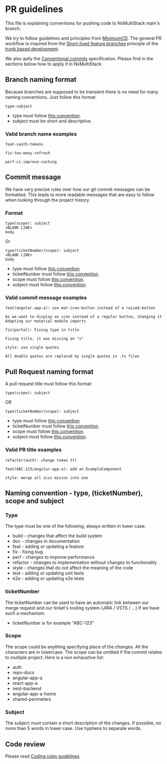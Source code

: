 # PR guidelines

This file is explaining conventions for pushing code to NxMultiStack main's branch.

We try to follow guidelines and principles from [MinimumCD](https://minimumcd.org/minimumcd/).
The general PR workflow is inspired from the [Short-lived feature branches](https://trunkbaseddevelopment.com/short-lived-feature-branches/) principle of the [trunk based development](https://trunkbaseddevelopment.com/5-min-overview/).

We also aplly the [Conventional commits](https://www.conventionalcommits.org/en/v1.0.0/) specification. Please find in the sections below how to apply it in NxMultiStack.

## Branch naming format

Because branches are supposed to be transient there is no need for many naming conventions. Just follow this format:

```shell
type-subject
```

- type must follow [this convention](#type).
- subject must be short and descriptive.

### Valid branch name examples

```shell
feat-sauth-tokens
```

```shell
fix-too-many-refresh
```

```shell
perf-ci-improve-caching
```

## Commit message

We have very precise rules over how our git commit messages can be formatted. This leads to more readable messages that are easy to follow when looking through the project history.

### Format

```shell
type(scope): subject
<BLANK LINE>
body
```

Or

```shell
type(ticketNumber/scope): subject
<BLANK LINE>
body
```

- type must follow [this convention](#type).
- ticketNumber must follow [this convention](#ticketNumber).
- scope must follow [this convention](#scope).
- subject must follow [this convention](#subject).

### Valid commit message examples

```shell
feat(angular-app-a): use mat-icon-button instead of a raised-button

As we want to display an icon instead of a regular button, changing it
Adapting our material module imports

```

```shell
fix(portal): Fixing typo in title

Fixing title, it was missing an "s"
```

```shell
style: use single quotes

All double quotes are replaced by single quotes in .ts files
```

## Pull Request naming format

A pull request title must follow this format:

```shell
type(scope): subject
```

OR

```shell
type(ticketNumber/scope): subject
```

- type must follow [this convention](#type).
- ticketNumber must follow [this convention](#ticketNumber).
- scope must follow [this convention](#scope).
- subject must follow [this convention](#subject).

### Valid PR title examples

```shell
refactor(auth): change token ttl
```

```shell
feat(ABC-123/angular-app-a): add an ExampleComponent
```

```shell
style: merge all scss mixins into one
```

## Naming convention - type, (ticketNumber), scope and subject

### Type

The type must be one of the following, always written in lower case:

- build - changes that affect the build system
- doc - changes in documentation
- feat - adding or updating a feature
- fix - fixing bug
- perf - changes to improve performance
- refactor - changes to implementation without changes to functionality
- style - changes that do not affect the meaning of the code
- test - adding or updating unit tests
- e2e - adding or updating e2e tests

### ticketNumber

The ticketNumber can be used to have an automatic link between our merge request and our ticket's tooling system (JIRA / VSTS / ...) if we have such a mechanism:

- ticketNumber is for example "ABC-123"

### Scope

The scope could be anything specifying place of the changes. All the characters are in lowercase. The scope can be omitted if the commit relates to multiple project. Here is a non exhaustive list:

- auth
- repo-docs
- angular-app-a
- react-app-a
- nest-backend
- angular-app-a-home
- shared-perimeters

### Subject

The subject must contain a short description of the changes. If possible, no more than 5 words in lower case. Use hyphens to separate words.

## Code review

Please read [Coding rules guidelines](./CODING_RULES)
